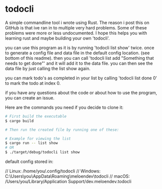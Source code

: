 # todocli

A simple commandline tool i wrote using Rust.
The reason i post this on GitHub is that ive ran in to multiple very hard problems. Some of these problems were more or less undocumented.
I hope this helps you with learning rust and maybe building your own 'todocli'.

you can use this program as it is by running 'todocli list show' twice. once to generate a config file and data file in 
the default config location. (see bottom of this readme). then you can call 'todocli list add "Something that needs to get done"'
and it will add it to the data file. you can then see the data file by just calling the list show again.

you can mark todo's as completed in your list by calling 'todocli list done 0' to mark the todo at index 0.

if you have any questions about the code or about how to use the program, you can create an issue.

Here are the commands you need if you decide to clone it:

```bash
# First build the executable
$ cargo build

# Then run the created file by running one of these:

# Example for viewing the list
$ cargo run -- list show 
# OR
$ ./target/debug/todocli list show
```


default config stored in: 

// Linux:   /home/you/.config/todocli
// Windows: C:\Users\you\AppData\Roaming\meloendev\todocli
// macOS:   /Users/you/Library/Application Support/dev.meloendev.todocli
